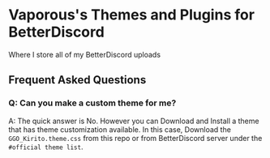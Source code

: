 # Vaporous's Themes and Plugins for BetterDiscord 
Where I store all of my BetterDiscord uploads


## Frequent Asked Questions 

### Q: Can you make a custom theme for me?
A: The quick answer is No. However you can Download and Install a theme that has theme customization available. In this case, Download the `GGO_Kirito.theme.css` from this repo or from BetterDiscord server under the `#official theme list`.
